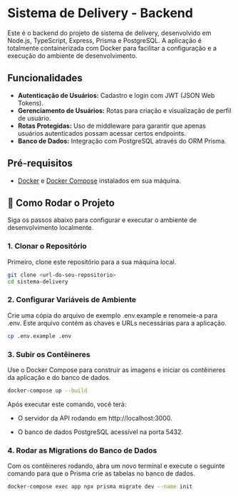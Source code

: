 # Sistema de Delivery - Backend

Este é o backend do projeto de sistema de delivery, desenvolvido em Node.js, TypeScript, Express, Prisma e PostgreSQL. A aplicação é totalmente containerizada com Docker para facilitar a configuração e a execução do ambiente de desenvolvimento.

## Funcionalidades

* **Autenticação de Usuários:** Cadastro e login com JWT (JSON Web Tokens).
* **Gerenciamento de Usuários:** Rotas para criação e visualização de perfil de usuário.
* **Rotas Protegidas:** Uso de middleware para garantir que apenas usuários autenticados possam acessar certos endpoints.
* **Banco de Dados:** Integração com PostgreSQL através do ORM Prisma.

## Pré-requisitos

* [Docker](https://www.docker.com/products/docker-desktop/) e [Docker Compose](https://docs.docker.com/compose/install/) instalados em sua máquina.

## 🚀 Como Rodar o Projeto

Siga os passos abaixo para configurar e executar o ambiente de desenvolvimento localmente.

### 1. Clonar o Repositório

Primeiro, clone este repositório para a sua máquina local.

```bash
git clone <url-do-seu-repositorio>
cd sistema-delivery
```
### 2. Configurar Variáveis de Ambiente

Crie uma cópia do arquivo de exemplo .env.example e renomeie-a para .env. Este arquivo contém as chaves e URLs necessárias para a aplicação.

```bash
cp .env.example .env
```

### 3. Subir os Contêineres

Use o Docker Compose para construir as imagens e iniciar os contêineres da aplicação e do banco de dados.

```bash
docker-compose up --build
```

Após executar este comando, você terá:

  * O servidor da API rodando em http://localhost:3000.

  * O banco de dados PostgreSQL acessível na porta 5432.

### 4. Rodar as Migrations do Banco de Dados

Com os contêineres rodando, abra um novo terminal e execute o seguinte comando para que o Prisma crie as tabelas no banco de dados.

```bash
docker-compose exec app npx prisma migrate dev --name init
```

